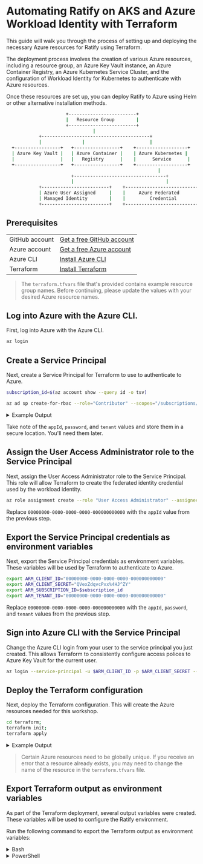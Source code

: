 # Automating Ratify on AKS and Azure Workload Identity with Terraform

This guide will walk you through the process of setting up and deploying the necessary Azure resources for Ratify using Terraform.

The deployment process involves the creation of various Azure resources, including a resource group, an Azure Key Vault instance, an Azure Container Registry, an Azure Kubernetes Service Cluster, and the configuration of Workload Identity for Kubernetes to authenticate with Azure resources. 

Once these resources are set up, you can deploy Ratify to Azure using Helm or other alternative installation methods.

```bash
                      +-------------------------+
                      |   Resource Group        |
                      +-------------------------+
                                |
            +----------------------------------------+
            |               |                        |
  +-----------------+   +-----------------+    +-------------------+
  | Azure Key Vault |   | Azure Container |    | Azure Kubernetes |
  |                 |   |   Registry      |    |      Service      |
  +-----------------+   +-----------------+    +-------------------+
                                                        |
                        +----------------------------------+
                        |                                  |
            +-------------------------+    +-----------------------------+
            | Azure User Assigned     |    |     Azure Federated         |
            | Managed Identity        |    |         Credential          |
            +-------------------------+    +-----------------------------+
```

## Prerequisites

| | |
|----------------------|------------------------------------------------------|
| GitHub account       | [Get a free GitHub account](https://github.com/join) |
| Azure account        | [Get a free Azure account](https://azure.microsoft.com/free) |
| Azure CLI            | [Install Azure CLI](https://docs.microsoft.com/en-us/cli/azure/install-azure-cli) |
| Terraform            | [Install Terraform](https://learn.hashicorp.com/tutorials/terraform/install-cli) |

<div class="info" data-title="Note">

> The `terraform.tfvars` file that's provided contains example resource group names. Before continuing, please update the values with your desired Azure resource names.

</div>

## Log into Azure with the Azure CLI.

First, log into Azure with the Azure CLI.

```bash
az login
```

## Create a Service Principal

Next, create a Service Principal for Terraform to use to authenticate to Azure.

```bash
subscription_id=$(az account show --query id -o tsv)

az ad sp create-for-rbac --role="Contributor" --scopes="/subscriptions/$subscription_id"
```

<details>
<summary>Example Output</summary>

```output
{
  "appId": "00000000-0000-0000-0000-000000000000",
  "displayName": "azure-cli-2024-04-19-19-38-16",
  "name": "http://azure-cli-2024-04-19-19-38-16",
  "password": "QVexZdqvcPxx%4HJ^ZY",
  "tenant": "00000000-0000-0000-0000-000000000000"
}
```

</details>

Take note of the `appId`, `password`, and `tenant` values and store them in a secure location. You'll need them later.

## Assign the User Access Administrator role to the Service Principal

Next, assign the User Access Administrator role to the Service Principal. This role will allow Terraform to create the federated identity credential used by the workload identity.

```bash
az role assignment create --role "User Access Administrator" --assignee  "00000000-0000-0000-0000-000000000000" --scope "/subscriptions/$subscription_id"
```

Replace `00000000-0000-0000-0000-000000000000` with the `appId` value from the previous step.

## Export the Service Principal credentials as environment variables

Next, export the Service Principal credentials as environment variables. These variables will be used by Terraform to authenticate to Azure.

```bash
export ARM_CLIENT_ID="00000000-0000-0000-0000-000000000000"
export ARM_CLIENT_SECRET="QVexZdqvcPxx%4HJ^ZY"
export ARM_SUBSCRIPTION_ID=$subscription_id
export ARM_TENANT_ID="00000000-0000-0000-0000-000000000000"
```

Replace `00000000-0000-0000-0000-000000000000` with the `appId`, `password`, and `tenant` values from the previous step.

## Sign into Azure CLI with the Service Principal

Change the Azure CLI login from your user to the service principal you just created. This allows Terraform to consistently configure access polices to Azure Key Vault for the current user.

```bash
az login --service-principal -u $ARM_CLIENT_ID -p $ARM_CLIENT_SECRET --tenant $ARM_TENANT_ID
```

## Deploy the Terraform configuration

Next, deploy the Terraform configuration. This will create the Azure resources needed for this workshop.

```bash
cd terraform;
terraform init;
terraform apply
```

<details>
<summary>Example Output</summary>

```output
azurerm_resource_group.rg: Creating...
azurerm_resource_group.rg: Creation complete after 1s [id=/subscriptions/00000000-0000-0000-0000-000000000000/resourceGroups/rg]
azurerm_key_vault.kv: Creating...
azurerm_key_vault.kv: Creation complete after 4s [id=https://kv.vault.azure.net]
azurerm_user_assigned_identity.ua: Creating...
azurerm_user_assigned_identity.ua: Creation complete after 1s [id=/subscriptions/00000000-0000-0000-0000-000000000000/resourcegroups/rg/providers/Microsoft.ManagedIdentity/userAssignedIdentities/ua]
azurerm_container_registry.acr: Creating...
```

</details>


<div class="info" data-title="warning">

> Certain Azure resources need to be globally unique. If you receive an error that a resource already exists, you may need to change the name of the resource in the `terraform.tfvars` file.

</div>

## Export Terraform output as environment variables

As part of the Terraform deployment, several output variables were created. These variables will be used to configure the Ratify environment. 

Run the following command to export the Terraform output as environment variables:

<details>
<summary>Bash</summary>

```bash
export VAULT_URI="$(terraform output -raw key_vault_uri)"
export CERT_NAME="$(terraform output -raw ratify_certificate_name)"
export TENANT_ID="$(terraform output -raw tenant_id)"
export CLIENT_ID="$(terraform output -raw workload_identity_client_id)"
```

</details>

<details>

<summary>PowerShell</summary>

```pwsh
$VAULT_URI="$(terraform output -raw key_vault_uri)"
$CERT_NAME="$(terraform output -raw ratify_certificate_name)"
$TENANT_ID="$(terraform output -raw tenant_id)"
$CLIENT_ID="$(terraform output -raw workload_identity_client_id)"
```

</details>
